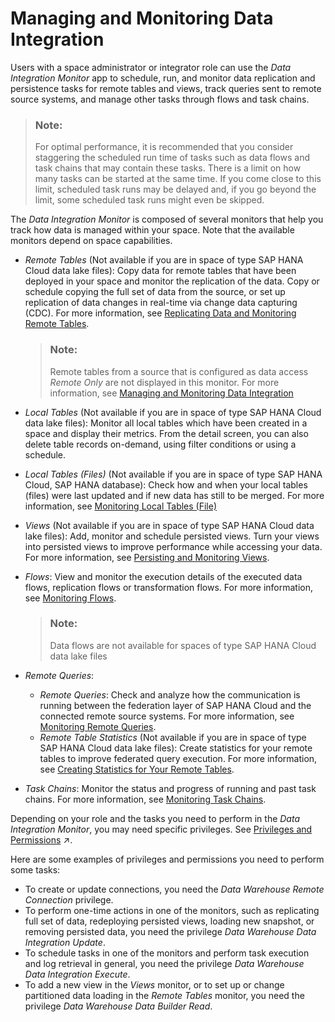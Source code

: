 <!-- loio4cbf7c7fc64645bfa364332827557267 -->

<link rel="stylesheet" type="text/css" href="../css/sap-icons.css"/>

# Managing and Monitoring Data Integration

Users with a space administrator or integrator role can use the *Data Integration Monitor* app to schedule, run, and monitor data replication and persistence tasks for remote tables and views, track queries sent to remote source systems, and manage other tasks through flows and task chains.

> ### Note:  
> For optimal performance, it is recommended that you consider staggering the scheduled run time of tasks such as data flows and task chains that may contain these tasks. There is a limit on how many tasks can be started at the same time. If you come close to this limit, scheduled task runs may be delayed and, if you go beyond the limit, some scheduled task runs might even be skipped.

The *Data Integration Monitor* is composed of several monitors that help you track how data is managed within your space. Note that the available monitors depend on space capabilities. 

-   *Remote Tables* \(Not available if you are in space of type SAP HANA Cloud data lake files\): Copy data for remote tables that have been deployed in your space and monitor the replication of the data. Copy or schedule copying the full set of data from the source, or set up replication of data changes in real-time via change data capturing \(CDC\). For more information, see [Replicating Data and Monitoring Remote Tables](replicating-data-and-monitoring-remote-tables-4dd95d7.md).

    > ### Note:  
    > Remote tables from a source that is configured as data access *Remote Only* are not displayed in this monitor. For more information, see [Managing and Monitoring Data Integration](managing-and-monitoring-data-integration-4cbf7c7.md) 

-   *Local Tables* \(Not available if you are in space of type SAP HANA Cloud data lake files\): Monitor all local tables which have been created in a space and display their metrics. From the detail screen, you can also delete table records on-demand, using filter conditions or using a schedule.
-   *Local Tables \(Files\)* \(Not available if you are in space of type SAP HANA Cloud, SAP HANA database\): Check how and when your local tables \(files\) were last updated and if new data has still to be merged. For more information, see [Monitoring Local Tables \(File\)](monitoring-local-tables-file-6b2d007.md)
-   *Views* \(Not available if you are in space of type SAP HANA Cloud data lake files\): Add, monitor and schedule persisted views. Turn your views into persisted views to improve performance while accessing your data. For more information, see [Persisting and Monitoring Views](persisting-and-monitoring-views-9af04c9.md).
-   *Flows*: View and monitor the execution details of the executed data flows, replication flows or transformation flows. For more information, see [Monitoring Flows](monitoring-flows-b661ea0.md).

    > ### Note:  
    > Data flows are not available for spaces of type SAP HANA Cloud data lake files

-   *Remote Queries*:
    -   *Remote Queries*: Check and analyze how the communication is running between the federation layer of SAP HANA Cloud and the connected remote source systems. For more information, see [Monitoring Remote Queries](monitoring-remote-queries-806d7f0.md).
    -   *Remote Table Statistics* \(Not available if you are in space of type SAP HANA Cloud data lake files\): Create statistics for your remote tables to improve federated query execution. For more information, see [Creating Statistics for Your Remote Tables](creating-statistics-for-your-remote-tables-e4120bb.md).

-   *Task Chains*: Monitor the status and progress of running and past task chains. For more information, see [Monitoring Task Chains](monitoring-task-chains-4142201.md).

Depending on your role and the tasks you need to perform in the *Data Integration Monitor*, you may need specific privileges. See [Privileges and Permissions](https://help.sap.com/viewer/935116dd7c324355803d4b85809cec97/DEV_CURRENT/en-US/d7350c6823a14733a7a5727bad8371aa.html "A privilege represents a task or an area in SAP Datasphere and can be assigned to a specific role. The actions that can be performed in the area are determined by the permissions assigned to a privilege.") :arrow_upper_right:.

Here are some examples of privileges and permissions you need to perform some tasks:

-   To create or update connections, you need the *Data Warehouse Remote Connection* privilege.
-   To perform one-time actions in one of the monitors, such as replicating full set of data, redeploying persisted views, loading new snapshot, or removing persisted data, you need the privilege *Data Warehouse Data Integration* *Update*.
-   To schedule tasks in one of the monitors and perform task execution and log retrieval in general, you need the privilege *Data Warehouse Data Integration* *Execute*.
-   To add a new view in the *Views* monitor, or to set up or change partitioned data loading in the *Remote Tables* monitor, you need the privilege *Data Warehouse Data Builder* *Read*.

